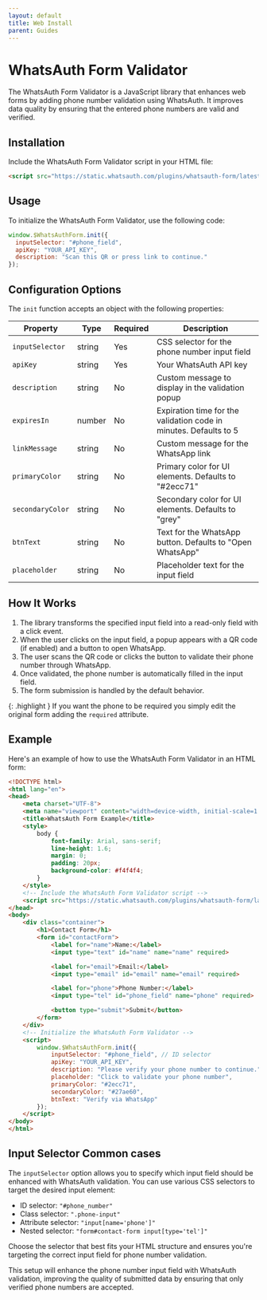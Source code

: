 ```yaml
---
layout: default
title: Web Install
parent: Guides
---
```

# WhatsAuth Form Validator

The WhatsAuth Form Validator is a JavaScript library that enhances web forms by adding phone number validation using WhatsAuth. It improves data quality by ensuring that the entered phone numbers are valid and verified.

## Installation

Include the WhatsAuth Form Validator script in your HTML file:

```html
<script src="https://static.whatsauth.com/plugins/whatsauth-form/latest/validator.js"></script>
```

## Usage

To initialize the WhatsAuth Form Validator, use the following code:

```javascript
window.$WhatsAuthForm.init({
  inputSelector: "#phone_field",
  apiKey: "YOUR_API_KEY",
  description: "Scan this QR or press link to continue."
});
```

## Configuration Options

The `init` function accepts an object with the following properties:

| Property | Type | Required | Description |
|----------|------|----------|-------------|
| `inputSelector` | string | Yes | CSS selector for the phone number input field |
| `apiKey` | string | Yes | Your WhatsAuth API key |
| `description` | string | No | Custom message to display in the validation popup |
| `expiresIn` | number | No | Expiration time for the validation code in minutes. Defaults to 5 |
| `linkMessage` | string | No | Custom message for the WhatsApp link |
| `primaryColor` | string | No | Primary color for UI elements. Defaults to "#2ecc71" |
| `secondaryColor` | string | No | Secondary color for UI elements. Defaults to "grey" |
| `btnText` | string | No | Text for the WhatsApp button. Defaults to "Open WhatsApp" |
| `placeholder` | string | No | Placeholder text for the input field |

## How It Works

1. The library transforms the specified input field into a read-only field with a click event.
2. When the user clicks on the input field, a popup appears with a QR code (if enabled) and a button to open WhatsApp.
3. The user scans the QR code or clicks the button to validate their phone number through WhatsApp.
4. Once validated, the phone number is automatically filled in the input field.
5. The form submission is handled by the default behavior.

{: .highlight }
If you want the phone to be required you simply edit the original form adding the `required` attribute.

## Example

Here's an example of how to use the WhatsAuth Form Validator in an HTML form:

```html
<!DOCTYPE html>
<html lang="en">
<head>
    <meta charset="UTF-8">
    <meta name="viewport" content="width=device-width, initial-scale=1.0">
    <title>WhatsAuth Form Example</title>
    <style>
        body {
            font-family: Arial, sans-serif;
            line-height: 1.6;
            margin: 0;
            padding: 20px;
            background-color: #f4f4f4;
        }
    </style>
    <!-- Include the WhatsAuth Form Validator script -->
    <script src="https://static.whatsauth.com/plugins/whatsauth-form/latest/validator.js"></script>
</head>
<body>
    <div class="container">
        <h1>Contact Form</h1>
        <form id="contactForm">
            <label for="name">Name:</label>
            <input type="text" id="name" name="name" required>

            <label for="email">Email:</label>
            <input type="email" id="email" name="email" required>

            <label for="phone">Phone Number:</label>
            <input type="tel" id="phone_field" name="phone" required>

            <button type="submit">Submit</button>
        </form>
    </div>
    <!-- Initialize the WhatsAuth Form Validator -->
    <script>
        window.$WhatsAuthForm.init({
            inputSelector: "#phone_field", // ID selector
            apiKey: "YOUR_API_KEY",
            description: "Please verify your phone number to continue.",
            placeholder: "Click to validate your phone number",
            primaryColor: "#2ecc71",
            secondaryColor: "#27ae60",
            btnText: "Verify via WhatsApp"
        });
    </script>
</body>
</html>

```

## Input Selector Common cases

The `inputSelector` option allows you to specify which input field should be enhanced with WhatsAuth validation. You can use various CSS selectors to target the desired input element:

- ID selector: `"#phone_number"`
- Class selector: `".phone-input"`
- Attribute selector: `"input[name='phone']"`
- Nested selector: `"form#contact-form input[type='tel']"`

Choose the selector that best fits your HTML structure and ensures you're targeting the correct input field for phone number validation.

This setup will enhance the phone number input field with WhatsAuth validation, improving the quality of submitted data by ensuring that only verified phone numbers are accepted.
